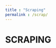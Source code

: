 ```yaml
---
title : "Scraping"
permalink : /scrap/
---
```

<h1>SCRAPING</h2>

<script src="https://code.jquery.com/jquery-3.3.1"></script>
<script>
    $(function() {
        $.get('D:\CODE\PROYEK\Py\headline.txt', function(obj) {
            var judul = obj.split("\n");
            str = "<table border= '1'><tr><td>No</td><td>Judul Head</td></tr>";
            $.each(judul, function(n,judul) {
                str+="<tr><td>"+(n+1)+"</td>";
                str+="<td>"+judul+"</td>";
            });
        });
        alert(str)
        $('#headline').html(str);
    });
</script>    
